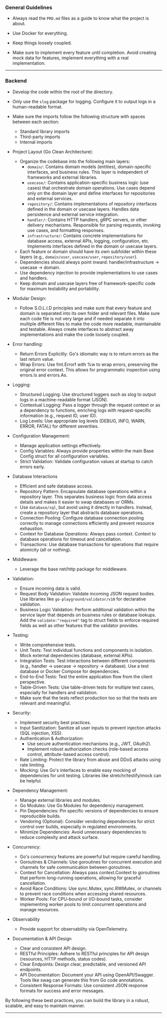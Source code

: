 ### General Guidelines

- Always read the `PRD.md` files as a guide to know what the project is about.

- Use Docker for everything.

- Keep things loosely coupled.

- Make sure to implement every feature until completion. Avoid creating mock data for features, implement everything with a real implementation.

---

### Backend

- Develop the code within the root of the directory.

- Only use the `slog` package for logging. Configure it to output logs in a human-readable format.

- Make sure the imports follow the following structure with spaces between each section:
  - Standard library imports
  - Third-party imports
  - Internal imports

- Project Layout (Go Clean Architecture):
  - Organize the codebase into the following main layers:
    - `domain/`: Contains domain models (entities), domain-specific interfaces, and business rules. This layer is independent of frameworks and external libraries.
    - `usecase/`: Contains application-specific business logic (use cases) that orchestrate domain operations. Use cases depend only on the domain layer and define interfaces for repositories and external services.
    - `repository/`: Contains implementations of repository interfaces defined in the domain or usecase layers. Handles data persistence and external service integration.
    - `handler/`: Contains HTTP handlers, gRPC servers, or other delivery mechanisms. Responsible for parsing requests, invoking use cases, and formatting responses.
    - `infrastructure/`: Contains concrete implementations for database access, external APIs, logging, configuration, etc. Implements interfaces defined in the domain or usecase layers.
  - Each feature or domain should have its own subfolder within these layers (e.g., `domain/user`, `usecase/user`, `repository/user`).
  - Dependencies should always point inward: handler/infrastructure → usecase → domain.
  - Use dependency injection to provide implementations to use cases and handlers.
  - Keep domain and usecase layers free of framework-specific code for maximum testability and portability.

- Modular Design:
  - Follow S.O.L.I.D principles and make sure that every feature and domain is separated into its own folder and relevant files. Make sure each code file is not very large and if needed separate it into multiple different files to make the code more readable, maintainable and testable. Always create interfaces to abstract away implementations and make the code loosely coupled.

- Error handling:
  - Return Errors Explicitly: Go's idiomatic way is to return errors as the last return value.
  - Wrap Errors: Use fmt.Errorf with %w to wrap errors, preserving the original error context. This allows for programmatic inspection using errors.Is and errors.As.

- Logging:
  - Structured Logging: Use structured loggers such as slog to output logs in a machine-readable format (JSON).
  - Contextual Logging: Pass a logger through the request context or as a dependency to functions, enriching logs with request-specific information (e.g., request ID, user ID).
  - Log Levels: Use appropriate log levels (DEBUG, INFO, WARN, ERROR, FATAL) for different severities.

- Configuration Management:
  - Manage application settings effectively.
  - Config Variables: Always provide properties within the main Base Config struct for all configuration variables.
  - Strict Validation: Validate configuration values at startup to catch errors early.

- Database Interactions
  - Efficient and safe database access.
  - Repository Pattern: Encapsulate database operations within a repository layer. This separates business logic from data access details and makes it easier to swap databases or ORMs.
  - Use `database/sql`, but avoid using it directly in handlers. Instead, create a repository layer that abstracts database operations.
  - Connection Pooling: Configure database connection pooling correctly to manage connections efficiently and prevent resource exhaustion.
  - Context for Database Operations: Always pass context. Context to database operations for timeout and cancellation.
  - Transactions: Use database transactions for operations that require atomicity (all or nothing).

- Middleware:
  - Leverage the base net/http package for middleware.

- Validation:
  - Ensure incoming data is valid.
  - Request Body Validation: Validate incoming JSON request bodies. Use libraries like `go-playground/validator/v10` for declarative validation.
  - Business Logic Validation: Perform additional validation within the service layer that depends on business rules or database lookups. Add the `validate:"required"` tag to struct fields to enforce required fields as well as other features that the validator provides.

- Testing:
  - Write comprehensive tests.
  - Unit Tests: Test individual functions and components in isolation. Mock external dependencies (database, external APIs).
  - Integration Tests: Test interactions between different components (e.g., handler -> usecase -> repository -> database). Use a test database or Docker Compose for dependencies.
  - End-to-End Tests: Test the entire application flow from the client perspective.
  - Table-Driven Tests: Use table-driven tests for multiple test cases, especially for handlers and validation.
  - Make sure that the tests reflect production too so that the tests are relevant and meaningful.

- Security:
  - Implement security best practices.
  - Input Sanitization: Sanitize all user inputs to prevent injection attacks (SQL injection, XSS).
  - Authentication & Authorization:
    - Use secure authentication mechanisms (e.g., JWT, OAuth2).
    - Implement robust authorization checks (role-based access control, attribute-based access control).
  - Rate Limiting: Protect the library from abuse and DDoS attacks using rate limiting.
  - Mocking: Use Go's interfaces to enable easy mocking of dependencies for unit testing. Libraries like stretchr/testify/mock can be helpful.

- Dependency Management:
  - Manage external libraries and modules.
  - Go Modules: Use Go Modules for dependency management.
  - Pin Dependencies: Pin specific versions of dependencies to ensure reproducible builds.
  - Vendoring (Optional): Consider vendoring dependencies for strict control over builds, especially in regulated environments.
  - Minimize Dependencies: Avoid unnecessary dependencies to reduce complexity and attack surface.

- Concurrency:
  - Go's concurrency features are powerful but require careful handling.
  - Goroutines & Channels: Use goroutines for concurrent execution and channels for safe communication between goroutines.
  - Context for Cancellation: Always pass context.Context to goroutines that perform long-running operations, allowing for graceful cancellation.
  - Avoid Race Conditions: Use sync.Mutex, sync.RWMutex, or channels to prevent race conditions when accessing shared resources.
  - Worker Pools: For CPU-bound or I/O-bound tasks, consider implementing worker pools to limit concurrent operations and manage resources.

- Observability
  - Provide support for observability via OpenTelemetry.

- Documentation & API Design
  - Clear and consistent API design.
  - RESTful Principles: Adhere to RESTful principles for API design (resources, HTTP methods, status codes).
  - Clear Endpoints: Design clear, predictable, and versioned API endpoints.
  - API Documentation: Document your API using OpenAPI/Swagger. Tools like swag can generate this from Go code annotations.
  - Consistent Response Formats: Use consistent JSON response formats for success and error messages.

By following these best practices, you can build the library in a robust, scalable, and easy to maintain manner.

---
